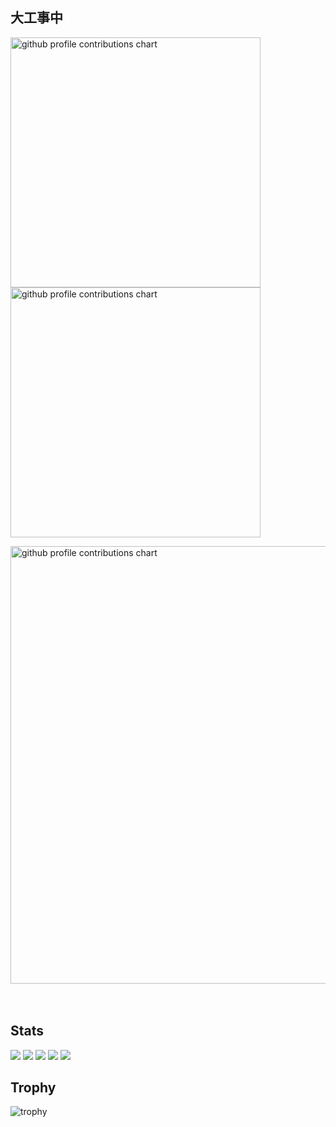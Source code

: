 
## 大工事中


<p align="left">
  <picture>
        <source media="(prefers-color-scheme: dark)"  srcset="output/metrics.base.svg" width="400" />
	<source media="(prefers-color-scheme: light)" srcset="output/metrics.base.svg" width="400" />
	<img alt="github profile contributions chart"    src="https://raw.githubusercontent.com/username/username/output-3d-contrib/day.svg" />
  </picture>
  <picture>
   	<source media="(prefers-color-scheme: dark)"  srcset="output/details.svg" width="400" />
	<source media="(prefers-color-scheme: light)" srcset="output/details.svg" width="400" />
	<img alt="github profile contributions chart"    src="https://raw.githubusercontent.com/username/username/output-3d-contrib/day.svg" />
  </picture>
</p>

<p align="left" >
	<picture>
	  <source media="(prefers-color-scheme: dark)"  srcset="profile-3d-contrib/profile-night-rainbow.svg" width="700" />
	  <source media="(prefers-color-scheme: light)" srcset="profile-3d-contrib/profile-season-animate.svg" width="700" />
	  <img alt="github profile contributions chart"    src="https://raw.githubusercontent.com/username/username/output-3d-contrib/day.svg" />
	</picture>
</p>　

## Stats
![](http://github-profile-summary-cards.vercel.app/api/cards/profile-details?username=sakura0117&theme=gruvbox)
![](http://github-profile-summary-cards.vercel.app/api/cards/repos-per-language?username=sakura0117&theme=gruvbox)
![](http://github-profile-summary-cards.vercel.app/api/cards/most-commit-language?username=sakura01175&theme=gruvbox)
![](http://github-profile-summary-cards.vercel.app/api/cards/stats?username=sakura0117&theme=gruvbox)
![](http://github-profile-summary-cards.vercel.app/api/cards/productive-time?username=sakura0117&theme=gruvbox&utcOffset=9)

## Trophy
![trophy](https://github-profile-trophy.vercel.app/?username=sakura01175&theme=gruvbox)


